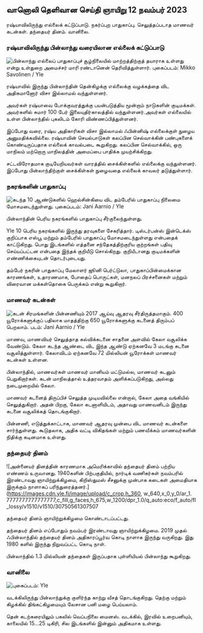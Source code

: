 ## வானொலி தெளிவான செய்தி ஞாயிறு 12 நவம்பர் 2023

ரஷ்யாவிலிருந்து எல்லைக் கட்டுப்பாடு. நகர்ப்புற பாதுகாப்பு. செலுத்தப்படாத மாணவர் கடன்கள். தந்தையர் தினம். வானிலை.

### ரஷ்யாவிலிருந்து பின்லாந்து வரையிலான எல்லைக் கட்டுப்பாடு

![பின்லாந்து எல்லைப் பாதுகாப்புச் சூழ்நிலையில் மாற்றத்திற்குத் தயாராக உள்ளது என்று உள்துறை அமைச்சர் மாரி ரண்டானென் தெரிவித்துள்ளார். புகைப்படம்: Mikko Savolinen / Yle](https://images.cdn.yle.fi/image/upload/c_crop,h_2720,w_4836,x_0,y_450/ar_1.77777777777777777,c_fill,g_7777,c_fill,g_faces1.0d_6q_auto:eco/f_auto/fl_lossy/v1695988171/39-11790926516b884859ee)

ரஷ்யாவில் இருந்து பின்லாந்தின் தென்கிழக்கு எல்லைக்கு வழக்கத்தை விட அதிகமானோர் விசா இல்லாமல் வந்துள்ளனர்.

அவர்கள் ரஷ்யாவை போக்குவரத்துக்கு பயன்படுத்திய மூன்றாம் நாடுகளின் குடிமக்கள். அவர்களில் சுமார் 100 பேர் இலையுதிர்காலத்தில் வந்துள்ளனர்.அவர்கள் எல்லையில் உள்ள பின்லாந்தில் புகலிடம் கோரி விண்ணப்பித்துள்ளனர்.

இப்போது வரை, ரஷ்ய அதிகாரிகள் விசா இல்லாமல் ஃபின்னிஷ் எல்லைக்குள் நுழைய அனுமதிக்கவில்லை. ரஷ்யாவின் செயல்பாடுகள் கலப்பின செல்வாக்கின் பண்புகளைக் கொண்டிருப்பதாக எல்லைக் காவல்படை கூறுகிறது. கலப்பின செல்வாக்கில், ஒரு மாநிலம் மற்றொரு மாநிலத்தின் அமைப்பை பாதிக்க முயற்சிக்கிறது.

சட்டவிரோதமாக குடியேறியவர்கள் வாரத்தில் சைக்கிள்களில் எல்லைக்கு வந்துள்ளனர். இப்போது பின்லாந்திற்குள் சைக்கிள்கள் நுழைவதை எல்லைக் காவலர் தடுத்துள்ளார்.

### நகரங்களின் பாதுகாப்பு

![கடந்த 10 ஆண்டுகளில் ஹெல்சின்கியை விட தம்பேரில் பாதுகாப்பு நிலைமை மோசமடைந்துள்ளது. புகைப்படம்: Jani Aarnio / Yle](https://images.cdn.yle.fi/image/upload/c_crop,h_2687,w_4777,x_1,y_258/ar_1.77777777777777777,c_fill,g1_faces.wr_2750q_auto:eco/f_auto/fl_lossy/v1699517677/39-1197321654a95de6dbe7)

பின்லாந்தின் பெரிய நகரங்களில் பாதுகாப்பு சீர்குலைந்துள்ளது.

Yle 10 பெரிய நகரங்களில் இருந்து தரவுகளை சேகரித்தார். டிஸ்டர்பன்ஸ் இன்டெக்ஸ் குறிப்பாக எஸ்பூ மற்றும் தம்பேரில் பாதுகாப்பு மோசமடைந்துள்ளது என்பதைக் காட்டுகிறது. பொது இடங்களில் எத்தனை சந்தேகத்திற்குரிய குற்றங்கள் பதிவு செய்யப்பட்டன என்பதை இந்தக் குறியீடு சொல்கிறது. குறியீடானது குடிமக்களின் எண்ணிக்கையுடன் தொடர்புடையது.

தம்பேர் நகரின் பாதுகாப்பு மேலாளர் ஜூனி பெர்ட்டுலா, பாதுகாப்பின்மைக்கான காரணங்கள், உதாரணமாக, போதைப் பொருட்கள், மனநலப் பிரச்சனைகள் மற்றும் விரைவான மக்கள்தொகை பெருக்கம் என்று கூறுகிறார்.

### மாணவர் கடன்கள்

![கடன் சிரமங்களின் பின்னணியும் 2017 ஆய்வு ஆதரவு சீர்திருத்தமாகும். 400 யூரோக்களுக்குப் பதிலாக மாதத்திற்கு 650 யூரோக்களுக்கு கடனைத் திரும்பப் பெறலாம். படம்: Jani Aarnio / Yle](https://images.cdn.yle.fi/image/upload/c_crop,h_3078,w_5472,x_0,y_557/ar_1.777777777777777777,c_fill,g1_faces.wr_2750q_auto:eco/f_auto/fl_lossy/v1694583672/39-1171262650149d3dfd0c)

மாணவ, மாணவியர் செலுத்தாத கல்விக்கடனை சாதனை அளவில் கேலா வசூலிக்க வேண்டும். கேலா கடந்த ஆண்டை விட இந்த ஆண்டு ஏற்கனவே 3 மடங்கு கடனை வசூலித்துள்ளார். கேலாவிடம் ஏற்கனவே 72 மில்லியன் யூரோக்கள் மாணவர் கடன்கள் உள்ளன.

பின்லாந்தில், மாணவர்கள் மாணவர் மானியம் மட்டுமல்ல, மாணவர் கடனும் பெறுகிறார்கள். கடன் மாநிலத்தால் உத்தரவாதம் அளிக்கப்படுகிறது, அல்லது நடைமுறையில் கேலா.

மாணவர் கடனைத் திருப்பிச் செலுத்த முடியவில்லை என்றால், கேலா அதை வங்கியில் செலுத்துகிறார். அதன் பிறகு, கேலா கடனாளியிடம், அதாவது மாணவனிடம் இருந்து கடனை வசூலிக்கத் தொடங்குகிறார்.

பின்னணி, எடுத்துக்காட்டாக, மாணவர் ஆதரவு முன்பை விட மாணவர் கடன்களை சார்ந்துள்ளது. கூடுதலாக, அதிக வட்டி விகிதங்கள் மற்றும் பணவீக்கம் மாணவர்களின் நிதிக்கு கடினமாக உள்ளது.

### தந்தையர் தினம்

![அன்னையர் தினத்தின் காரணமாக அமெரிக்காவில் தந்தையர் தினம் பற்றிய எண்ணம் உருவானது. 1940களின் பிற்பகுதியில், நார்டிக் வணிகர்கள் நவம்பரில் இரண்டாவது ஞாயிற்றுக்கிழமை, கிறிஸ்துமஸ் சீசனுக்கு முன்பாக கடைகள் அமைதியாக இருக்கும் நாளாகப் பரிந்துரைத்தனர்.](https://images.cdn.yle.fi/image/upload/c_crop,h_360, w_640,x_0,y_0/ar_1. 7777777777777777,c_fill,g_faces,h_675,w_1200/dpr_1.0/q_auto:eco/f_auto/fl_lossy/v1510/v1510/30750561307507

தந்தையர் தினம் ஞாயிற்றுக்கிழமை கொண்டாடப்பட்டது.

தந்தையர் தினம் எப்போதும் நவம்பர் இரண்டாவது ஞாயிற்றுக்கிழமை. 2019 முதல் ஃபின்லாந்தில் தந்தையர் தினம் அதிகாரப்பூர்வ கொடி நாளாக இருந்து வருகிறது. இது 1980 களில் இருந்து நிறுவப்பட்ட கொடி நாள்.

பின்லாந்தில் 1.3 மில்லியன் தந்தைகள் இருப்பதாக புள்ளியியல் பின்லாந்து கூறுகிறது.

### வானிலை

![ புகைப்படம்: Yle](https://images.cdn.yle.fi/image/upload/c_crop,h_1080,w_1919,x_0,y_0/ar_1.777777777777777,c_fill,g_faces,hp_1201.to:eco/f_auto/fl_lossy/v1699803736/39-11995176550f22164d93)

வடக்கிலிருந்து பின்லாந்துக்கு குளிர்ந்த காற்று வீசத் தொடங்குகிறது. தெற்கு மற்றும் கிழக்கில் திங்கட்கிழமையும் லேசான பனி மழை பெய்யலாம்.

தென் கடற்கரையிலும் பகலில் வெப்பநிலை மைனஸ். வடக்கில், இரவில் உறைபனியும், காலையில் 15\...25 டிகிரி, சில இடங்களில் இன்னும் அதிகமாக உள்ளது.